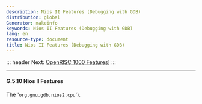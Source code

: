 ```yaml
---
description: Nios II Features (Debugging with GDB)
distribution: global
Generator: makeinfo
keywords: Nios II Features (Debugging with GDB)
lang: en
resource-type: document
title: Nios II Features (Debugging with GDB)
---
```

::: header
Next: [OpenRISC 1000 Features](OpenRISC-1000-Features.html#OpenRISC-1000-Features)]
:::

---

#### G.5.10 Nios II Features

The '`org.gnu.gdb.nios2.cpu`').
